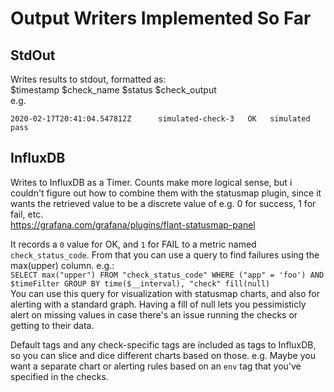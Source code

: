 # Output Writers Implemented So Far

## StdOut
Writes results to stdout, formatted as:  
$timestamp $check_name $status $check_output  
e.g.
```
2020-02-17T20:41:04.547812Z      simulated-check-3   OK   simulated pass
```

## InfluxDB
Writes to InfluxDB as a Timer.  Counts make more logical sense, but i couldn't figure out how to combine them with the statusmap plugin, 
since it wants the retrieved value to be a discrete value of e.g. 0 for success, 1 for fail, etc.  
https://grafana.com/grafana/plugins/flant-statusmap-panel

It records a `0` value for OK, and `1` for FAIL to a metric named `check_status_code`. 
From that you can use a query to find failures using the max(upper) column. e.g.:  
`SELECT max("upper") FROM "check_status_code" WHERE ("app" = 'foo') AND $timeFilter GROUP BY time($__interval), "check" fill(null)`  
You can use this query for visualization with statusmap charts, and also for alerting with a standard graph. 
Having a fill of null lets you pessimisticly alert on missing values in case there's an issue running the checks or getting to their data.  

Default tags and any check-specific tags are included as tags to InfluxDB, so you can slice and dice different charts based on those.
e.g. Maybe you want a separate chart or alerting rules based on an `env` tag that you've specified in the checks.
